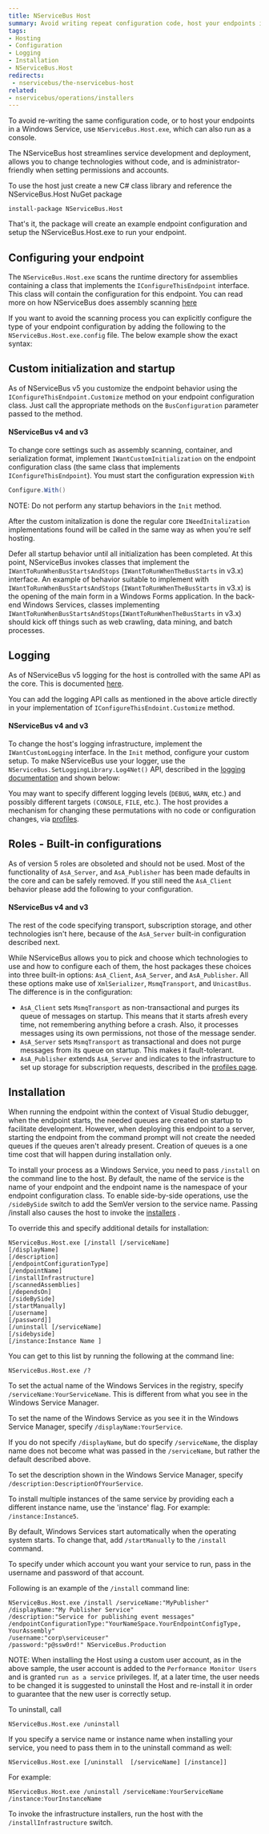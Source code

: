 ```yaml
---
title: NServiceBus Host
summary: Avoid writing repeat configuration code, host your endpoints in a Windows Service, and change technologies without code.
tags:
- Hosting
- Configuration
- Logging
- Installation
- NServiceBus.Host
redirects:
 - nservicebus/the-nservicebus-host
related:
- nservicebus/operations/installers
---
```


To avoid re-writing the same configuration code, or to host your endpoints in a Windows Service, use `NServiceBus.Host.exe`, which can also run as a console.

The NServiceBus host streamlines service development and deployment, allows you to change technologies without code, and is administrator-friendly when setting permissions and accounts.

To use the host just create a new C# class library and reference the NServiceBus.Host NuGet package

```
install-package NServiceBus.Host
```

That's it, the package will create an example endpoint configuration and setup the NServiceBus.Host.exe to run your endpoint.

## Configuring your endpoint

The `NServiceBus.Host.exe` scans the runtime directory for assemblies containing a class that implements the `IConfigureThisEndpoint` interface. This class will contain the configuration for this endpoint. You can read more on how NServiceBus does assembly scanning [here](/nservicebus/hosting/assembly-scanning.md)

If you want to avoid the scanning process you can explicitly configure the type of your endpoint configuration by adding the following to the `NServiceBus.Host.exe.config` file. The below example show the exact syntax:

<!-- import ExplicitHostConfigType -->

## Custom initialization and startup

As of NServiceBus v5 you customize the endpoint behavior using the `IConfigureThisEndpoint.Customize` method on your endpoint configuration class. Just call the appropriate methods on the `BusConfiguration` parameter passed to the method.

<!-- import customize_nsb_host -->

#### NServiceBus v4 and v3

To change core settings such as assembly scanning, container, and serialization format, implement
`IWantCustomInitialization` on the endpoint configuration class (the same class that implements
`IConfigureThisEndpoint`). You must start the configuration expression `With`

```C#
Configure.With()
```

NOTE: Do not perform any startup behaviors in the `Init` method.

After the custom initalization is done the regular core `INeedInitalization` implementations found will be called in the same way as when you're self hosting. 

Defer all startup behavior until all initialization has been completed. At this point, NServiceBus invokes classes that implement the `IWantToRunWhenBusStartsAndStops` (`IWantToRunWhenTheBusStarts` in v3.x) interface. An example of behavior suitable to implement with `IWantToRunWhenBusStartsAndStops` (`IWantToRunWhenTheBusStarts` in v3.x) is the opening of the main form in a Windows Forms application. In the back-end Windows Services, classes implementing `IWantToRunWhenBusStartsAndStops`(`IWantToRunWhenTheBusStarts` in v3.x) should kick off things such as web crawling, data mining, and batch processes.

## Logging

As of NServiceBus v5 logging for the host is controlled with the same API as the core. This is documented [here](/nservicebus/logging/).

You can add the logging API calls as mentioned in the above article directly in your implementation of `IConfigureThisEndoint.Customize` method.

#### NServiceBus v4 and v3

To change the host's logging infrastructure, implement the `IWantCustomLogging` interface. In the `Init` method, configure your custom setup. To make NServiceBus use your logger, use the `NServiceBus.SetLoggingLibrary.Log4Net()` API, described in the [logging documentation](/nservicebus/logging/nservicebus4-and-below.md) and shown below:

<!-- import CustomHostLogging -->

You may want to specify different logging levels (`DEBUG`, `WARN`, etc.) and possibly different targets `(CONSOLE`, `FILE`, etc.). The host provides a mechanism for changing these permutations with no code or configuration changes, via [profiles](/nservicebus/hosting/nservicebus-host/profiles.md).

## Roles - Built-in configurations

As of version 5 roles are obsoleted and should not be used. Most of the functionality of `AsA_Server`, and `AsA_Publisher` has been made defaults in the core and can be safely removed. If you still need the `AsA_Client` behavior please add the following to your configuration.

<!-- import AsAClientEquivalent -->

#### NServiceBus v4 and v3

The rest of the code specifying transport, subscription storage, and other technologies isn't here, because of the `AsA_Server` built-in configuration described next.

While NServiceBus allows you to pick and choose which technologies to use and how to configure each of them, the host packages these choices into three built-in options: `AsA_Client`, `AsA_Server`, and `AsA_Publisher`. All these options make use of `XmlSerializer`, `MsmqTransport`, and `UnicastBus`. The difference is in the configuration:

-   `AsA_Client` sets `MsmqTransport` as non-transactional and purges its queue of messages on startup. This means that it starts afresh every time, not remembering anything before a crash. Also, it processes messages using its own permissions, not those of the message sender.
-   `AsA_Server` sets `MsmqTransport` as transactional and does not purge messages from its queue on startup. This makes it fault-tolerant.
-   `AsA_Publisher` extends `AsA_Server` and indicates to the infrastructure to set up storage for subscription requests, described in the [profiles page](/nservicebus/hosting/nservicebus-host/profiles.md).

## Installation
When running the endpoint within the context of Visual Studio debugger, when the endpoint starts, the needed queues are created on startup to facilitate development. However, when deploying this endpoint to a server, starting the endpoint from the command prompt will not create the needed queues if the queues aren't already present. Creation of queues is a one time cost that will happen during installation only.

To install your process as a Windows Service, you need to pass `/install` on the command line to the host. By default, the name of the service is the name of your endpoint and the endpoint name is the namespace of your endpoint configuration class. To enable side-by-side operations, use the `/sideBySide` switch to add the SemVer version to the service name. Passing /install also causes the host to invoke the [installers](/nservicebus/operations/installers.md) .

To override this and specify additional details for installation:

```
NServiceBus.Host.exe [/install [/serviceName]
[/displayName]
[/description]
[/endpointConfigurationType]
[/endpointName]
[/installInfrastructure]
[/scannedAssemblies]
[/dependsOn]
[/sideBySide]
[/startManually]
[/username]
[/password]]
[/uninstall [/serviceName]
[/sidebyside]
[/instance:Instance Name ] 
```

You can get to this list by running the following at the command line:

```
NServiceBus.Host.exe /?
```

To set the actual name of the Windows Services in the registry, specify `/serviceName:YourServiceName`. This is different from what you see in the Windows Service Manager.

To set the name of the Windows Service as you see it in the Windows Service Manager, specify `/displayName:YourService`.

If you do not specify `/displayName`, but do specify `/serviceName`, the display name does not become what was passed in the `/serviceName`, but rather the default described above.

To set the description shown in the Windows Service Manager, specify
`/description:DescriptionOfYourService`.

To install multiple instances of the same service by providing each a different instance name, use the 'instance' flag. For example: `/instance:Instance5`.

By default, Windows Services start automatically when the operating system starts. To change that, add
`/startManually` to the `/install` command.

To specify under which account you want your service to run, pass in the username and password of that account.

Following is an example of the `/install` command line:

```
NServiceBus.Host.exe /install /serviceName:"MyPublisher" 
/displayName:"My Publisher Service"
/description:"Service for publishing event messages"
/endpointConfigurationType:"YourNameSpace.YourEndpointConfigType, YourAssembly"
/username:"corp\serviceuser"
/password:"p@ssw0rd!" NServiceBus.Production
```

NOTE: When installing the Host using a custom user account, as in the above sample, the user account is added to the `Performance Monitor Users` and is granted `run as a service` privileges. If, at a later time, the user needs to be changed it is suggested to uninstall the Host and re-install it in order to guarantee that the new user is correctly setup.

To uninstall, call

```
NServiceBus.Host.exe /uninstall
```

If you specify a service name or instance name when installing your service, you need to pass them in to the uninstall command as well:

```
NServiceBus.Host.exe [/uninstall  [/serviceName] [/instance]]
```

For example:

```  
NServiceBus.Host.exe /uninstall /serviceName:YourServiceName /instance:YourInstanceName
```

To invoke the infrastructure installers, run the host with the `/installInfrastructure` switch. 